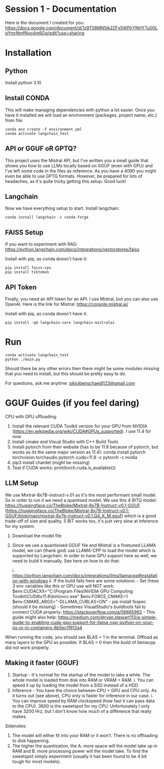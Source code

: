 # Session 1 - Documentation

Here is the document I created for you: https://docs.google.com/document/d/1z9T58MN5ik2ZFx5WPlrYNHYTu00LqYmrNmfNvo4m6Gg/edit?usp=sharing

# Installation

## Python
Install python 3.10

## Install CONDA

This will make managing dependencies with python a lot easier. Once you have it installed we will load an environment (packages, project name, etc.) from file:
```
conda env create -f environment.yml
conda activate langchain_test
```

## API or GGUF oR GPTQ?

This project uses the Mistral API, but I've written you a small guide that shows you how to use LLMs locally based on GGUF (even with GPU) and I've left some code in the files as reference. As you have a 4090 you might even be able to use GPTQ formats. However, be prepared for lots of headaches, as it's quite tricky getting this setup. Good luck!

## Langchain
Now we have everything setup to start. Install langchain:

```
conda install langchain -c conda-forge
```

## FAISS Setup
If you want to experiment with RAG: https://python.langchain.com/docs/integrations/vectorstores/faiss

Install with pip, as conda doesn't have it:
```
pip install faiss-cpu
pip install tiktoken
```

## API Token

Finally, you need an API token for an API. I use Mistral, but you can also use OpenAI. Here is the link for Mistral: https://console.mistral.ai/

Install with pip, as conda doesn't have it:
```
pip install -qU langchain-core langchain-mistralai
```

# Run

```
conda activate langchain_test
python ./main.py
```

Should there be any other errors then there might be some modules missing that you need to install, but this should be pretty easy to do.

For questions, ask me anytime: sikluibenschaedl123@gmail.com

# GGUF Guides (if you feel daring)

CPU with GPU offloading:

1. Install the relevant CUDA Toolkit version for your GPU from NVIDIA (https://en.wikipedia.org/wiki/CUDA#GPUs_supported). I use 11.4 for now.
2. Install cmake and Visual Studio with C++ Build Tools
3. Install pytorch from their website (has to be 11.8 because of pytorch, but works as its the same major version as 11.4): conda install pytorch torchvision torchaudio pytorch-cuda=11.8 -c pytorch -c nvidia
4. pip3 install chardet (might be missing)
5. Test if CUDA works: print(torch.cuda.is_available())

## LLM Setup
We use Mixtral-8x7B-instruct-v.01 as it's the most performant small model. So in order to run it we need a quantised model. We use this 4 BITQ model: https://huggingface.co/TheBloke/Mixtral-8x7B-Instruct-v0.1-GGUF (https://huggingface.co/TheBloke/Mixtral-8x7B-Instruct-v0.1-GGUF/blob/main/mixtral-8x7b-instruct-v0.1.Q4_K_M.gguf) which is a good trade-off of size and quality. 5 BIT works too, it's just very slow at inference for my system.

1. Download the model file
2. Since we use a quantisised GGUF file and Mistral is a finetuned LLAMA model, we can (thank god) use LLAMA-CPP to load the model which is supported by Langchain. In order to have GPU support here as well, we need to build it manually. See here on how to do that:

    i. https://python.langchain.com/docs/integrations/llms/llamacpp#installation-with-windows
    ii. If the build fails here are some solutions:
        - Set these 3 env variables like this or GPU use will NOT work:
            $env:CUDACXX="C:\Program Files\NVIDIA GPU Computing Toolkit\CUDA\v11.8\bin\nvcc.exe"
            $env:FORCE_CMAKE=1
            $env:CMAKE_ARGS="-DLLAMA_CUBLAS=ON"
        - pip install fsspec (should it be missing)
        - Sometimes VisualStudio's buildtools fail to connect CUDA properly: https://stackoverflow.com/a/56665992
        - This guide might also help: https://medium.com/@ryan.stewart113/a-simple-guide-to-enabling-cuda-gpu-support-for-llama-cpp-python-on-your-os-or-in-containers-8b5ec1f912a4

When running the code, you should see BLAS = 1 in the terminal. Offload as many layers to the GPU as possible. If BLAS = 0 then the build of llamacpp did not work properly.

## Making it faster (GGUF)
1. Startup - It's normal for the startup of the model to take a while. The whole model is loaded from disk into RAM or VRAM + RAM.
i. You can speed it up by loading the model from a SSD instead of a HDD
2. Inference - You have the choice between CPU + GPU and CPU only. As it turns out (see above), CPU only is faster for inference in our case.
i. You can improve speed by RAM clockspeed (how fast it can pass data to the CPU). 3600 is the sweetspot for my CPU. Unfortunately I only have 3200 Hrz, but I don't know how much of a difference that really makes.

Sidenotes:
1. The model will either fit into your RAM or it won't. There is no offloading to disk happening.
2. The higher the quantization, the A. more space will the model take up in RAM and B. more processing power will the model take. To find the sweetspot simply experiment (usually it has been found to be 4 bit tough for most models).